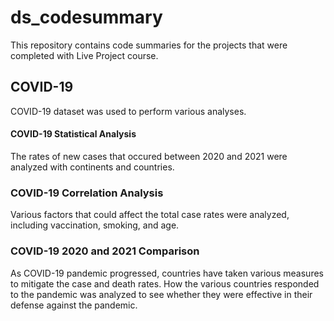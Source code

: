 # ds_codesummary
This repository contains code summaries for the projects that were completed with Live Project course.

## COVID-19
COVID-19 dataset was used to perform various analyses.

#### COVID-19 Statistical Analysis
The rates of new cases that occured between 2020 and 2021 were analyzed with continents and countries. 

### COVID-19 Correlation Analysis
Various factors that could affect the total case rates were analyzed, including vaccination, smoking, and age.

### COVID-19 2020 and 2021 Comparison
As COVID-19 pandemic progressed, countries have taken various measures to mitigate the case and death rates. How the various countries responded to the pandemic was analyzed to see whether they were effective in their defense against the pandemic. 

